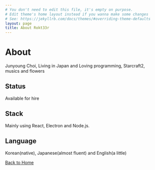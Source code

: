 ```yaml
---
# You don't need to edit this file, it's empty on purpose.
# Edit theme's home layout instead if you wanna make some changes
# See: https://jekyllrb.com/docs/themes/#overriding-theme-defaults
layout: page
title: About Rokt33r
---
```


# About

Junyoung Choi, Living in Japan and Loving programming, Starcraft2, musics and flowers

## Status

Available for hire

## Stack

Mainly using React, Electron and Node.js.

## Language

Korean(native), Japanese(almost fluent) and English(a little)

<a href="/">Back to Home</a>